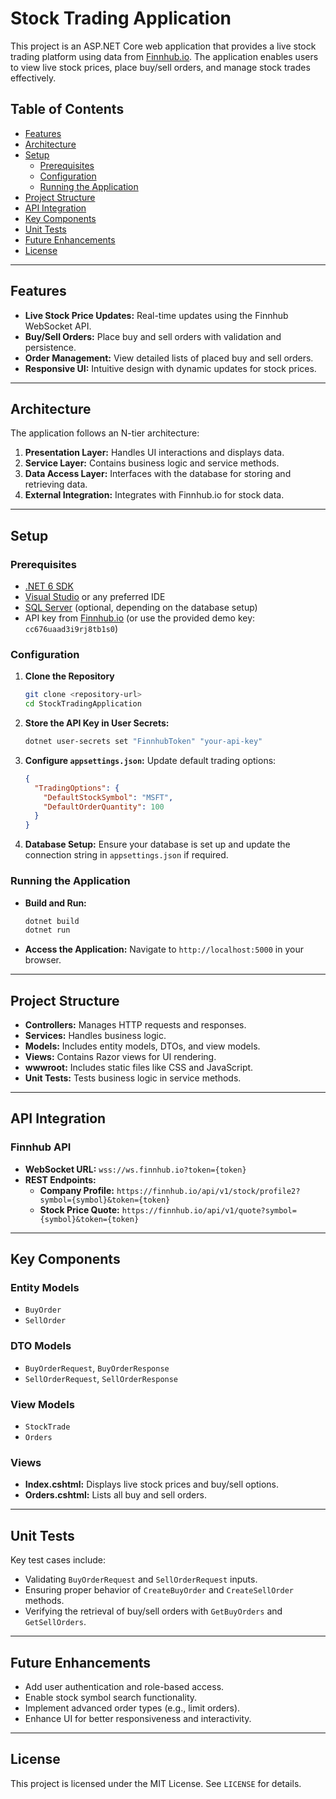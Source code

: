 # Stock Trading Application

This project is an ASP.NET Core web application that provides a live stock trading platform using data from [Finnhub.io](https://finnhub.io/). The application enables users to view live stock prices, place buy/sell orders, and manage stock trades effectively.

## Table of Contents
- [Features](#features)
- [Architecture](#architecture)
- [Setup](#setup)
  - [Prerequisites](#prerequisites)
  - [Configuration](#configuration)
  - [Running the Application](#running-the-application)
- [Project Structure](#project-structure)
- [API Integration](#api-integration)
- [Key Components](#key-components)
- [Unit Tests](#unit-tests)
- [Future Enhancements](#future-enhancements)
- [License](#license)

---

## Features
- **Live Stock Price Updates:** Real-time updates using the Finnhub WebSocket API.
- **Buy/Sell Orders:** Place buy and sell orders with validation and persistence.
- **Order Management:** View detailed lists of placed buy and sell orders.
- **Responsive UI:** Intuitive design with dynamic updates for stock prices.

---

## Architecture
The application follows an N-tier architecture:
1. **Presentation Layer:** Handles UI interactions and displays data.
2. **Service Layer:** Contains business logic and service methods.
3. **Data Access Layer:** Interfaces with the database for storing and retrieving data.
4. **External Integration:** Integrates with Finnhub.io for stock data.

---

## Setup

### Prerequisites
- [.NET 6 SDK](https://dotnet.microsoft.com/download/dotnet/6.0)
- [Visual Studio](https://visualstudio.microsoft.com/) or any preferred IDE
- [SQL Server](https://www.microsoft.com/sql-server) (optional, depending on the database setup)
- API key from [Finnhub.io](https://finnhub.io/login) (or use the provided demo key: `cc676uaad3i9rj8tb1s0`)

### Configuration
1. **Clone the Repository**
   ```bash
   git clone <repository-url>
   cd StockTradingApplication
   ```

2. **Store the API Key in User Secrets:**
   ```bash
   dotnet user-secrets set "FinnhubToken" "your-api-key"
   ```

3. **Configure `appsettings.json`:**
   Update default trading options:
   ```json
   {
     "TradingOptions": {
       "DefaultStockSymbol": "MSFT",
       "DefaultOrderQuantity": 100
     }
   }
   ```

4. **Database Setup:**
   Ensure your database is set up and update the connection string in `appsettings.json` if required.

### Running the Application
- **Build and Run:**
  ```bash
  dotnet build
  dotnet run
  ```
- **Access the Application:** Navigate to `http://localhost:5000` in your browser.

---

## Project Structure
- **Controllers:** Manages HTTP requests and responses.
- **Services:** Handles business logic.
- **Models:** Includes entity models, DTOs, and view models.
- **Views:** Contains Razor views for UI rendering.
- **wwwroot:** Includes static files like CSS and JavaScript.
- **Unit Tests:** Tests business logic in service methods.

---

## API Integration

### Finnhub API
- **WebSocket URL:**
  `wss://ws.finnhub.io?token={token}`
- **REST Endpoints:**
  - **Company Profile:**
    `https://finnhub.io/api/v1/stock/profile2?symbol={symbol}&token={token}`
  - **Stock Price Quote:**
    `https://finnhub.io/api/v1/quote?symbol={symbol}&token={token}`

---

## Key Components

### Entity Models
- `BuyOrder`
- `SellOrder`

### DTO Models
- `BuyOrderRequest`, `BuyOrderResponse`
- `SellOrderRequest`, `SellOrderResponse`

### View Models
- `StockTrade`
- `Orders`

### Views
- **Index.cshtml:** Displays live stock prices and buy/sell options.
- **Orders.cshtml:** Lists all buy and sell orders.

---

## Unit Tests
Key test cases include:
- Validating `BuyOrderRequest` and `SellOrderRequest` inputs.
- Ensuring proper behavior of `CreateBuyOrder` and `CreateSellOrder` methods.
- Verifying the retrieval of buy/sell orders with `GetBuyOrders` and `GetSellOrders`.

---

## Future Enhancements
- Add user authentication and role-based access.
- Enable stock symbol search functionality.
- Implement advanced order types (e.g., limit orders).
- Enhance UI for better responsiveness and interactivity.

---

## License
This project is licensed under the MIT License. See `LICENSE` for details.

